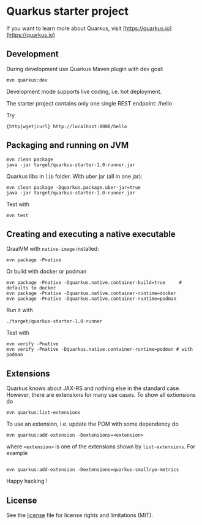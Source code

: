 # Quarkus starter project

If you want to learn more about Quarkus, visit [https://quarkus.io](https://quarkus.io)


## Development

During development use Quarkus Maven plugin with dev goal:

```
mvn quarkus:dev

```
Development mode supports live coding, i.e. hot deployment.

The starter project contains only one single REST endpoint: /hello

Try

```
{http|wget|curl} http://localhost:8080/hello
```


## Packaging and running on JVM

```
mvn clean package
java -jar target/quarkus-starter-1.0-runner.jar
```

Quarkus libs in ``lib`` folder. With uber jar (all in one jar):

```
mvn clean package -Dquarkus.package.uber-jar=true
java -jar target/quarkus-starter-1.0-runner.jar
```


Test with
```
mvn test
```

## Creating and executing a native executable

GraalVM with `native-image` installed:

```
mvn package -Pnative 
```

Or build with docker or podman

```
mvn package -Pnative -Dquarkus.native.container-build=true     # defaults to docker
mvn package -Pnative -Dquarkus.native.container-runtime=docker
mvn package -Pnative -Dquarkus.native.container-runtime=podman
```

Run it with 

```
./target/quarkus-starter-1.0-runner
```

Test with

```
mvn verify -Pnative
mvn verify -Pnative -Dquarkus.native.container-runtime=podman # with podman
```

## Extensions
Quarkus knows about JAX-RS and nothing else in the standard case. However, there
are extensions for many use cases. To show all extionsions do

```
mvn quarkus:list-extensions
```

To use an extension, i.e. update the POM with some dependency do

```
mvn quarkus:add-extension -Dextensions=<extension>
```

where ``<extension>`` is one of the extensions shown by ``list-extensions``. For example

```

mvn quarkus:add-extension -Dextensions=quarkus-smallrye-metrics
```


Happy hacking !


## License

See the [license](license.txt) file for license rights and limitations (MIT).



